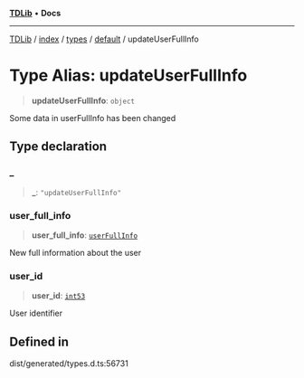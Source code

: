 [**TDLib**](../../../../../../README.md) • **Docs**

***

[TDLib](../../../../../../modules.md) / [index](../../../../../README.md) / [types](../../../README.md) / [default](../README.md) / updateUserFullInfo

# Type Alias: updateUserFullInfo

> **updateUserFullInfo**: `object`

Some data in userFullInfo has been changed

## Type declaration

### \_

> **\_**: `"updateUserFullInfo"`

### user\_full\_info

> **user\_full\_info**: [`userFullInfo`](userFullInfo.md)

New full information about the user

### user\_id

> **user\_id**: [`int53`](int53.md)

User identifier

## Defined in

dist/generated/types.d.ts:56731
